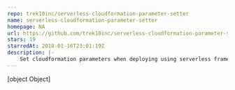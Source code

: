 ```yaml
---
repo: trek10inc/serverless-cloudformation-parameter-setter
name: serverless-cloudformation-parameter-setter
homepage: NA
url: https://github.com/trek10inc/serverless-cloudformation-parameter-setter
stars: 19
starredAt: 2018-01-16T23:01:19Z
description: |-
    Set cloudformation parameters when deploying using serverless framework
---
```


[object Object]
